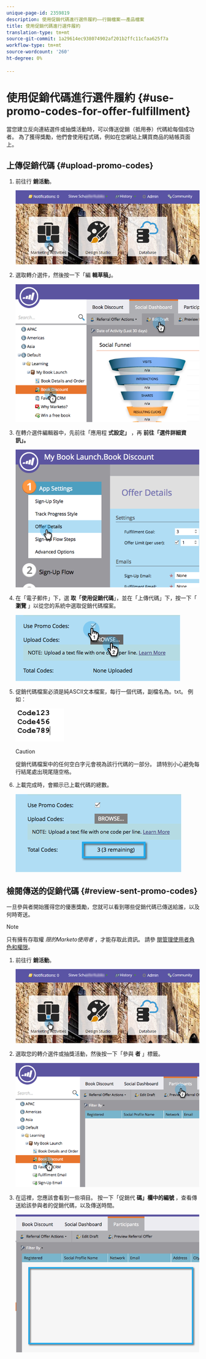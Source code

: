 ```yaml
---
unique-page-id: 2359819
description: 使用促銷代碼進行選件履約——行銷檔案——產品檔案
title: 使用促銷代碼進行選件履約
translation-type: tm+mt
source-git-commit: 1a29614ec938074902af201b2ffc11cfaa625f7a
workflow-type: tm+mt
source-wordcount: '260'
ht-degree: 0%

---
```



# 使用促銷代碼進行選件履約 {#use-promo-codes-for-offer-fulfillment}

當您建立反向連結選件或抽獎活動時，可以傳送促銷（抵用券）代碼給每個成功者。 為了獲得獎勵，他們會使用程式碼，例如在您網站上購買商品的結帳頁面上。

## 上傳促銷代碼 {#upload-promo-codes}

1. 前往行 **銷活動**。

   ![](assets/login-marketing-activities-2.png)

1. 選取轉介選件，然後按一下「編 **輯草稿」**。

   ![](assets/image2015-4-22-11-3a16-3a45.png)

1. 在轉介選件編輯器中，先前往「應用程 **式設定」** ，再 **前往「選件詳細資訊」。**

   ![](assets/image2015-4-22-11-3a23-3a39.png)

1. 在「電子郵件」下，選 **取「使用促銷代碼**」，並在「上傳代碼」下，按一下「 **瀏覽** 」以從您的系統中選取促銷代碼檔案。

   ![](assets/image2015-4-22-12-3a52-3a43.png)

1. 促銷代碼檔案必須是純ASCII文本檔案，每行一個代碼，副檔名為。txt。 例如：

   ![](assets/image2015-4-22-13-3a2-3a23.png)

   >[!CAUTION]
   >
   >
   >促銷代碼檔案中的任何空白字元會視為該行代碼的一部分。 請特別小心避免每行結尾處出現尾隨空格。

1. 上載完成時，會顯示已上載代碼的總數。

   ![](assets/image2015-4-22-13-3a8-3a31.png)

## 檢閱傳送的促銷代碼 {#review-sent-promo-codes}

一旦參與者開始獲得您的優惠獎勵，您就可以看到哪些促銷代碼已傳送給誰，以及何時寄送。

>[!NOTE]
>
>只有擁有存取權 *限的Marketo使用者* ，才能存取此資訊。 請參 [閱管理使用者角色和權限](../../../../product-docs/administration/users-and-roles/managing-user-roles-and-permissions.md)。

1. 前往行 **銷活動**。

   ![](assets/login-marketing-activities-2.png)

1. 選取您的轉介選件或抽獎活動，然後按一下「參與 **者** 」標籤。

   ![](assets/image2015-4-22-11-3a36-3a22.png)

1. 在這裡，您應該會看到一些項目。 按一下「促銷代 **碼」欄中的編號** ，查看傳送給該參與者的促銷代碼，以及傳送時間。

   ![](assets/image2015-4-22-11-3a36-3a43.png)
